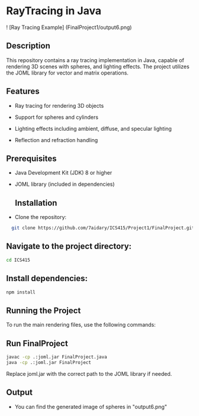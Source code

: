 # RayTracing in Java
! [Ray Tracing Example] (FinalProject1/output6.png)

## Description
This repository contains a ray tracing implementation in Java, capable of rendering 3D scenes with spheres, and lighting effects. The project utilizes the JOML library for vector and matrix operations.

## Features
- Ray tracing for rendering 3D objects

- Support for spheres and cylinders

- Lighting effects including ambient, diffuse, and specular lighting

- Reflection and refraction handling


## Prerequisites

- Java Development Kit (JDK) 8 or higher

- JOML library (included in dependencies)

  ## Installation
- Clone the repository:  
```bash
  git clone https://github.com/7aidary/ICS415/Project1/FinalProject.git
```
  ## Navigate to the project directory:
```bash
cd ICS415
```

## Install dependencies:
```bash
npm install
```

## Running the Project

To run the main rendering files, use the following commands:

## Run FinalProject
```bash
javac -cp .:joml.jar FinalProject.java
java -cp .:joml.jar FinalProject
```


Replace joml.jar with the correct path to the JOML library if needed.

## Output
- You can find the generated image of spheres in "output6.png"
